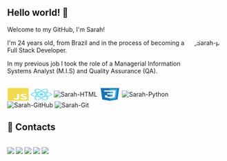 ## Hello world! 👋


Welcome to my GitHub, I'm Sarah!

<img align="right" alt="Sarah-pic" height="150" style="border-radius:50px;" src="https://user-images.githubusercontent.com/81649794/219900200-735a9bf1-470e-4951-b2aa-57399cacbeac.gif">

<p>I'm 24 years old, from Brazil and in the process of becoming a Full Stack Developer.</p>
<p>In my previous job I took the role of a Managerial Information Systems Analyst (M.I.S) and Quality Assurance (QA).</p>

<div style="display: inline_block"><br>
  <img align="center" alt="Sarah-Js" height="30" width="50" src="https://raw.githubusercontent.com/devicons/devicon/master/icons/javascript/javascript-plain.svg" target="_blank">
  <img align="center" alt="Sarah-React" height="30" width="50" src="https://raw.githubusercontent.com/devicons/devicon/master/icons/react/react-original.svg" target="_blank">
  <img align="center" alt="Sarah-HTML" height="30" width="50" src="https://cdn.jsdelivr.net/gh/devicons/devicon/icons/html5/html5-plain.svg" target="_blank">
  <img align="center" alt="Sarah-CSS" height="30" width="50" src="https://raw.githubusercontent.com/devicons/devicon/master/icons/css3/css3-original.svg" target="_blank">
  <img align="center" alt="Sarah-Python" height="30" width="50" src="https://cdn.jsdelivr.net/gh/devicons/devicon/icons/python/python-original.svg" target="_blank">
  <img align="center" alt="Sarah-GitHub" height="30" width="50" src="https://cdn.jsdelivr.net/gh/devicons/devicon/icons/github/github-original.svg" target="_blank">
  <img align="center" alt="Sarah-Git" height="30" width="50" src="https://cdn.jsdelivr.net/gh/devicons/devicon/icons/git/git-original.svg" target="_blank">
</div>

## 📱 Contacts

<div style="display: inline_block"><br>
  <a href="https://www.linkedin.com/in/sarah-prando-26a5751b4/" target="_blank"><img src="https://img.shields.io/badge/-LinkedIn-%230077B5?style=for-the-badge&logo=linkedin&logoColor=white"></a> 
  <a href = "mailto:sarahprando40@gmail.com" target="_blank"><img src="https://img.shields.io/badge/Gmail-D14836?style=for-the-badge&logo=gmail&logoColor=white"></a>
  <a href="https://github.com/sarahprando" target="_blank"><img src="https://img.shields.io/badge/GitHub-100000?style=for-the-badge&logo=github&logoColor=white"></a>
  <a href="https://instagram.com/sarahprando" target="_blank"><img src="https://img.shields.io/badge/-Instagram-%23E4405F?style=for-the-badge&logo=instagram&logoColor=white"></a>
  <a href="https://www.facebook.com/profile.php?id=100012933465363" target="_blank"><img src="https://img.shields.io/badge/Facebook-1877F2?style=for-the-badge&logo=facebook&logoColor=white"></a>

</div>
